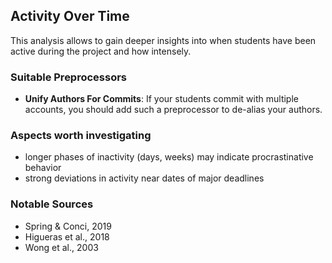 ## Activity Over Time
This analysis allows to gain deeper insights into 
when students have been active during the project and how intensely.

### Suitable Preprocessors
- **Unify Authors For Commits**: If your students commit with multiple accounts, 
you should add such a preprocessor to de-alias your authors.

### Aspects worth investigating
- longer phases of inactivity (days, weeks) may indicate procrastinative behavior 
- strong deviations in activity near dates of major deadlines

### Notable Sources
- Spring & Conci, 2019
- Higueras et al., 2018
- Wong et al., 2003